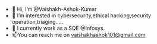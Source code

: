 - 👋 Hi, I’m @Vaishakh-Ashok-Kumar
- 👀 I’m interested in cybersecurity,ethical hacking,security operation,triaging.....
- 🌱 I currently work as a SQE @Infosys.
- 📫You can reach me on vaishakhashok101@gmail.com
